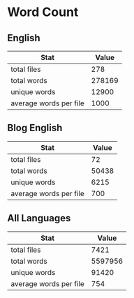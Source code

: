 # Word Count

## English

Stat | Value
---- | -----
total files | 278
total words | 278169
unique words | 12900
average words per file | 1000

## Blog English

Stat | Value
---- | -----
total files | 72
total words | 50438
unique words | 6215
average words per file | 700

## All Languages

Stat | Value
---- | -----
total files | 7421
total words | 5597956
unique words | 91420
average words per file | 754
